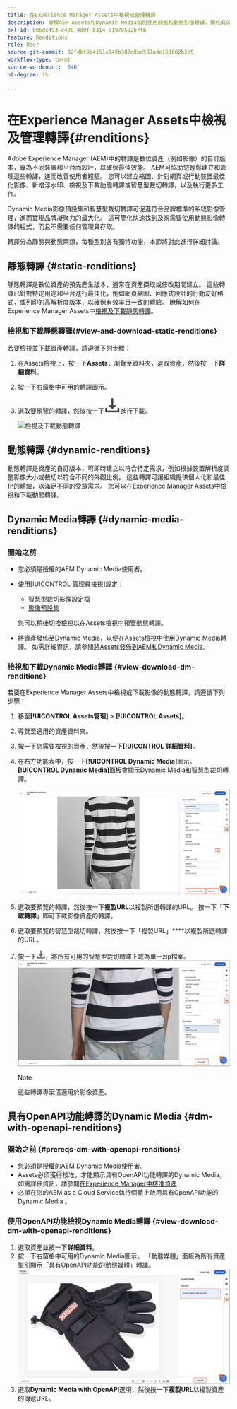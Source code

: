 ```yaml
---
title: 在Experience Manager Assets中檢視及管理轉譯
description: 瞭解AEM Assets和Dynamic Media如何使用靜態和動態影像轉譯，簡化有效的影像管理。
exl-id: 006dc493-c400-4d0f-b314-c1978582b7fb
feature: Renditions
role: User
source-git-commit: 32fdbf9b4151c949b307d8bd587ade163682b2e5
workflow-type: tm+mt
source-wordcount: '646'
ht-degree: 1%

---
```


# 在Experience Manager Assets中檢視及管理轉譯{#renditions}

Adobe Experience Manager (AEM)中的轉譯是數位資產（例如影像）的自訂版本，專為不同裝置和平台而設計，以確保最佳效能。 AEM可協助您輕鬆建立和管理這些轉譯，進而改善使用者體驗。 您可以建立縮圖、針對網頁或行動裝置最佳化影像、新增浮水印、檢視及下載動態轉譯或智慧型裁切轉譯，以及執行更多工作。

Dynamic Media影像預設集和智慧型裁切轉譯可促進符合品牌標準的系統影像管理，進而實現品牌凝聚力的最大化。 這可簡化快速找到及視需要使用動態影像轉譯的程式，而且不需要任何管理員存取。

轉譯分為靜態與動態兩類，每種型別各有獨特功能，本節將對此進行詳細討論。

## 靜態轉譯 {#static-renditions}

靜態轉譯是數位資產的預先產生版本，通常在資產擷取或修改期間建立。 這些轉譯已針對特定用途和平台進行最佳化，例如網頁縮圖、回應式設計的行動友好格式，或列印的高解析度版本，以確保有效率且一致的體驗。
瞭解如何在Experience Manager Assets中[檢視及下載靜態轉譯](#view-and-download-static-renditions)。

### 檢視和下載靜態轉譯{#view-and-download-static-renditions}

若要檢視並下載資產轉譯，請遵循下列步驟：

1. 在Assets檢視上，按一下&#x200B;**Assets**，瀏覽至資料夾，選取資產，然後按一下&#x200B;**詳細資料**。
1. 按一下右窗格中可用的轉譯圖示。
1. 選取要預覽的轉譯，然後按一下![下載圖示](/help/assets/assets/download-icon.svg)進行下載。

   ![檢視及下載動態轉譯](/help/assets/assets/view-download-static-rendition.png)

## 動態轉譯 {#dynamic-renditions}

動態轉譯是資產的自訂版本，可即時建立以符合特定需求，例如根據裝置解析度調整影像大小或裁切以符合不同的外觀比例。
這些轉譯可讓組織提供個人化和最佳化的體驗，以滿足不同的受眾需求。 您可以在Experience Manager Assets中檢視和下載動態轉譯。

## Dynamic Media轉譯 {#dynamic-media-renditions}

### 開始之前

* 您必須是授權的AEM Dynamic Media使用者。
* 使用[!UICONTROL 管理員檢視]設定：
   * [智慧型裁切影像設定檔](/help/assets/dynamic-media/image-profiles.md#creating-image-profiles)
   * [影像預設集](/help/assets/dynamic-media/managing-image-presets.md)

  您可以[稍後切換檢視](/help/assets/assets-view-introduction.md#how-to-access-assets-view)以在Assets檢視中預覽動態轉譯。
* 將資產發佈至Dynamic Media，以便在Assets檢視中使用Dynamic Media轉譯。 如需詳細資訊，請參閱[將Assets發佈到AEM和Dynamic Media](https://experienceleague.adobe.com/en/docs/experience-manager-cloud-service/content/assets/assets-view/publish-assets-to-aem-and-dm)。


### 檢視和下載Dynamic Media轉譯 {#view-download-dm-renditions}

若要在Experience Manager Assets中檢視或下載影像的動態轉譯，請遵循下列步驟：

1. 移至&#x200B;**[!UICONTROL Assets管理]** > **[!UICONTROL Assets]**。

1. 導覽至適用的資產資料夾。

1. 按一下您需要檢視的資產，然後按一下&#x200B;**[!UICONTROL 詳細資料]**。

1. 在右方功能表中，按一下&#x200B;**[!UICONTROL Dynamic Media]**&#x200B;圖示。 **[!UICONTROL Dynamic Media]**&#x200B;面板會顯示Dynamic Media和智慧型裁切轉譯。

   ![動態轉譯](/help/assets/assets/dm-scene7-renditions.png)
   <!-- ![dynamic renditions](assets/preset_smart_crop_view.png) -->

1. 選取要預覽的轉譯，然後按一下&#x200B;**複製URL**&#x200B;以複製所選轉譯的URL。 按一下「**下載轉譯**」即可下載影像資產的轉譯。
1. 選取要預覽的智慧型裁切轉譯，然後按一下「複製URL」****&#x200B;以複製所選轉譯的URL。
1. 按一下![下載圖示](assets/do-not-localize/download-icon.png)，將所有可用的智慧型裁切轉譯下載為單一zip檔案。
   ![下載圖示](/help/assets/assets/smartcrop-rendition.png)

   >[!NOTE]
   >
   >這些轉譯專案僅適用於影像資產。

## 具有OpenAPI功能轉譯的Dynamic Media {#dm-with-openapi-renditions}

### 開始之前 {#prereqs-dm-with-openapi-renditions}

* 您必須是授權的AEM Dynamic Media使用者。
* Assets必須獲得核准，才能顯示具有OpenAPI功能轉譯的Dynamic Media。 如需詳細資訊，請參閱[在Experience Manager中核准資產](/help/assets/approve-assets.md#copy-delivery-url-approved-assets)
* 必須在您的AEM as a Cloud Service執行個體上啟用具有OpenAPI功能的Dynamic Media 。

### 使用OpenAPI功能檢視Dynamic Media轉譯 {#view-download-dm-with-openapi-renditions}

1. 選取資產並按一下&#x200B;**詳細資料**。
1. 按一下右窗格中可用的Dynamic Media圖示。 「動態媒體」面板為所有資產型別顯示「具有OpenAPI功能的動態媒體」轉譯。
   ![下載圖示](/help/assets/assets/dm-with-open-api-copy-url.png)
1. 選取&#x200B;**Dynamic Media with OpenAPI**&#x200B;選項，然後按一下&#x200B;**複製URL**&#x200B;以複製資產的傳遞URL。


